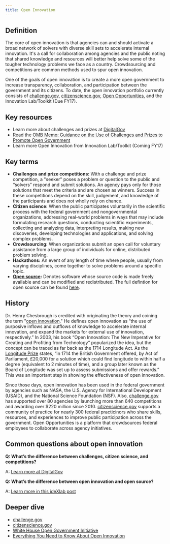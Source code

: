```yaml
---
title: Open Innovation
---
```


## Definition

The core of open innovation is that agencies can and should activate a broad network of solvers with diverse skill sets to accelerate internal innovation. It's a call for collaboration among agencies and the public noting that shared knowledge and resources will better help solve some of the tougher technology problems we face as a country. Crowdsourcing and competitions are common methods used to spur open innovation.

One of the goals of open innovation is to create a more open government to increase transparency, collaboration, and participation between the government and its citizens. To date, the open innovation portfolio currently consists of [challenge.gov,](https://www.challenge.gov) [citizenscience.gov](https://www.citizenscience.gov/), [Open Opportunities](https://openopps.digitalgov.gov/), and the Innovation Lab/Toolkit (Due FY17).

## Key resources

* Learn more about challenges and prizes at [DigitalGov](http://digitalgov.gov)
* Read the [OMB Memo: Guidance on the Use of Challenges and Prizes to Promote Open Government](https://www.whitehouse.gov/sites/default/files/omb/assets/memoranda_2010/m10-11.pdf)
* Learn more Open Innovation from Innovation Lab/Toolkit (Coming FY17)

## Key terms

* **Challenges and prize competitions:** With a challenge and prize competition, a "seeker" poses a problem or question to the public and “solvers” respond and submit solutions. An agency pays only for those solutions that meet the criteria and are chosen as winners. Success in these competitions depend on the skill, judgement, and knowledge of the participants and does not wholly rely on chance.
* **Citizen science:** When the public participates voluntarily in the scientific process with the federal government and nongovernmental organizations, addressing real-world problems in ways that may include formulating research questions, conducting scientific experiments, collecting and analyzing data, interpreting results, making new discoveries, developing technologies and applications, and solving complex problems.
* **Crowdsourcing:** When organizations submit an open call for voluntary assistance from a large group of individuals for online, distributed problem solving.
* **Hackathons:** An event of any length of time where people, usually from varying disciplines, come together to solve problems around a specific topic.
* **[Open source](https://opensource.org/osd-annotated):** Denotes software whose source code is made freely available and can be modified and redistributed. The full defintion for open source can be found [here](https://opensource.org/osd-annotated).

## History

Dr. Henry Chesbrough is credited with originating the theory and coining the term "[open innovation](http://www.forbes.com/sites/henrychesbrough/2011/03/21/everything-you-need-to-know-about-open-innovation/#5b92110220b4)." He defines open innovation as “the use of purposive inflows and outflows of knowledge to accelerate internal innovation, and expand the markets for external use of innovation, respectively.” In 2003, his book “Open Innovation: The New Imperative for Creating and Profiting from Technology” popularized the idea, but the concept can be traced as far back as the 1714 Longitude Act. As the [Longitude Prize](https://longitudeprize.org/history) states, “in 1714 the British Government offered, by Act of Parliament, £20,000 for a solution which could find longitude to within half a degree (equivalent to 2 minutes of time), and a group later known as the Board of Longitude was set up to assess submissions and offer rewards.” This was an important step in showing the effectiveness of open innovation.

Since those days, open innovation has been used in the federal government by agencies such as NASA, the U.S. Agency for International Development (USAID), and the National Science Foundation (NSF). Also, [challenge.gov](https://www.challenge.gov/list/) has supported over 80 agencies by launching more than 640 competitions and awarding over $220 million since 2010. [citizenscience.gov](https://www.citizenscience.gov/) supports a community of practice for nearly 300 federal practicinors who share skills, resources, and experiences to improve public participation across the government. Open Opportunities is a platform that crowdsources federal employees to collaborate across agency initiatives. 

## Common questions about open innovation

**Q: What’s the difference between challenges, citizen science, and competitions?**

A: [Learn more at DigitalGov](https://www.digitalgov.gov/2015/12/16/challenges-crowdsourcing-citizen-science-whats-the-dif/)

**Q: What’s the difference between open innovation and open source?**

A: [Learn more in this ideXlab post](http://www.idexlab.com/blog/open-source-vs-open-innovation)

## Deeper dive

* [challenge.gov](https://www.challenge.gov/)
* [citizenscience.gov](https://www.citizenscience.gov/)
* [White House Open Government Initiative](https://www.whitehouse.gov/open)
* [Everything You Need to Know About Open Innovation](http://www.forbes.com/sites/henrychesbrough/2011/03/21/everything-you-need-to-know-about-open-innovation/#347f1e3c20b4)

